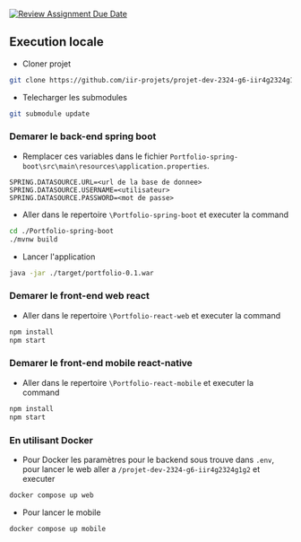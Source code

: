 [![Review Assignment Due Date](https://classroom.github.com/assets/deadline-readme-button-24ddc0f5d75046c5622901739e7c5dd533143b0c8e959d652212380cedb1ea36.svg)](https://classroom.github.com/a/PV0ga_mM)

## Execution locale
* Cloner projet
```bash
git clone https://github.com/iir-projets/projet-dev-2324-g6-iir4g2324g1g2.git
```

* Telecharger les submodules
```bash
git submodule update
```

### Demarer le back-end spring boot
* Remplacer ces variables dans le fichier `Portfolio-spring-boot\src\main\resources\application.properties`.
```properties
SPRING.DATASOURCE.URL=<url de la base de donnee>
SPRING.DATASOURCE.USERNAME=<utilisateur>
SPRING.DATASOURCE.PASSWORD=<mot de passe>
```

* Aller dans le repertoire `\Portfolio-spring-boot` et executer la command
```bash
cd ./Portfolio-spring-boot
./mvnw build
```
* Lancer l'application
```bash
java -jar ./target/portfolio-0.1.war
```
### Demarer le front-end web react
* Aller dans le repertoire `\Portfolio-react-web` et executer la command
```bash
npm install
npm start
```

### Demarer le front-end mobile react-native
* Aller dans le repertoire `\Portfolio-react-mobile` et executer la command
```bash
npm install
npm start
```

### En utilisant Docker
* Pour Docker les paramètres pour le backend sous trouve dans `.env`, pour lancer le web aller a `/projet-dev-2324-g6-iir4g2324g1g2` et executer
```bash
docker compose up web
```
* Pour lancer le mobile
```bash
docker compose up mobile
```
